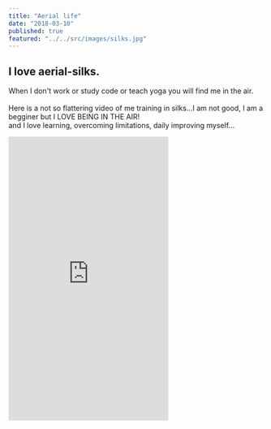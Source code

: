 ```yaml
---
title: "Aerial life"
date: "2018-03-10"
published: true
featured: "../../src/images/silks.jpg"
---
```


## I love aerial-silks.

When I don't work or study code or teach yoga you will find me in the air.
<br/>
<br/>
Here is a not so flattering video of me training in silks...I am not good, I am a begginer but I LOVE BEING IN THE AIR! 
<br/>
and I love learning, overcoming limitations, daily improving myself...
<iframe width="315" height="560" src="https://www.youtube.com/embed/oAOPFDk4cPw" frameborder="0" allow="accelerometer; autoplay; encrypted-media; gyroscope; picture-in-picture" allowfullscreen></iframe>
<br/>
<br/>
<br/>